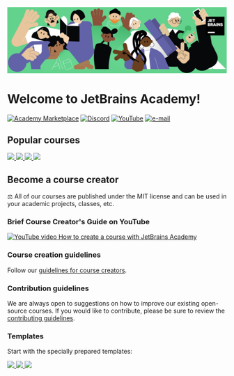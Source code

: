 <div style="width: 100%; text-align: center;">
  <img src="https://github.com/jetbrains-academy/.github/blob/main/profile/resources/academy_header.png" alt="JetBrains Academy header" style="display: inline-block;">
</div>

# Welcome to JetBrains Academy!
<!-- <a href="https://academy.jetbrains.com/?source=MARKETPLACE" target="_blank"><img src="https://img.shields.io/static/v1?logo=jetbrains&logoColor=1bd58e&label=&message=Marketplace courses&color=36393f&style=flat-square" alt="Academy Marketplace"></a> -->
<a href="https://plugins.jetbrains.com/education" target="_blank"><img src="https://img.shields.io/static/v1?logo=jetbrains&logoColor=1bd58e&label=&message=Marketplace courses&color=36393f&style=flat-square" alt="Academy Marketplace"></a>
<a href="https://discord.gg/KWGKAmA89d" target="_blank"><img src="https://img.shields.io/static/v1?logo=discord&label=&message=Discord&color=36393f&style=flat-square" alt="Discord"></a>
<a href="https://www.youtube.com/@JetBrainsAcademy" target="_blank"><img src="https://img.shields.io/static/v1?logo=youtube&logoColor=FF0000&label=&message=YouTube&color=36393f&style=flat-square" alt="YouTube"></a>
<a href="mailto:academy@jetbrains.com" target="_blank"><img src="https://img.shields.io/static/v1?logo=gmail&logoColor=EA4335&label=&message=e-mail&color=36393f&style=flat-square" alt="e-mail"></a>

## Popular courses
<a href="https://github.com/jetbrains-academy/introduction_to_python" target="_blank" alt="Introduction to Python course">
<picture>
  <source media="(prefers-color-scheme: dark)" srcset="https://github-readme-stats.vercel.app/api/pin/?username=jetbrains-academy&repo=introduction_to_python&theme=dark">
  <source media="(prefers-color-scheme: light)" srcset="https://github-readme-stats.vercel.app/api/pin/?username=jetbrains-academy&repo=introduction_to_python&theme=default">
  <img src="https://github-readme-stats.vercel.app/api/pin/?username=jetbrains-academy&repo=introduction_to_python&theme=default">
</picture>
</a>
<a href="https://github.com/jetbrains-academy/kotlin-onboarding-introduction" target="_blank" alt="kotlin-onboarding-introduction course">
<picture>
  <source media="(prefers-color-scheme: dark)" srcset="https://github-readme-stats.vercel.app/api/pin/?username=jetbrains-academy&repo=kotlin-onboarding-introduction&theme=dark">
  <source media="(prefers-color-scheme: light)" srcset="https://github-readme-stats.vercel.app/api/pin/?username=jetbrains-academy&repo=kotlin-onboarding-introduction&theme=default">
  <img src="https://github-readme-stats.vercel.app/api/pin/?username=jetbrains-academy&repo=kotlin-onboarding-introduction&theme=default">
</picture>
</a>
<a href="https://github.com/jetbrains-academy/rustlings-course" target="_blank" alt="rustlings-course">
<picture>
  <source media="(prefers-color-scheme: dark)" srcset="https://github-readme-stats.vercel.app/api/pin/?username=jetbrains-academy&repo=rustlings-course&theme=dark&description_lines_count=1">
  <source media="(prefers-color-scheme: light)" srcset="https://github-readme-stats.vercel.app/api/pin/?username=jetbrains-academy&repo=rustlings-course&theme=default&description_lines_count=1">
  <img src="https://github-readme-stats.vercel.app/api/pin/?username=jetbrains-academy&repo=rustlings-course&theme=default&description_lines_count=1">
</picture>
</a>
<a href="https://github.com/jetbrains-academy/CppBasics" target="_blank" alt="CppBasics course">
<picture>
  <source media="(prefers-color-scheme: dark)" srcset="https://github-readme-stats.vercel.app/api/pin/?username=jetbrains-academy&repo=CppBasics&theme=dark&description_lines_count=1">
  <source media="(prefers-color-scheme: light)" srcset="https://github-readme-stats.vercel.app/api/pin/?username=jetbrains-academy&repo=CppBasics&theme=default&description_lines_count=1">
  <img src="https://github-readme-stats.vercel.app/api/pin/?username=jetbrains-academy&repo=CppBasics&theme=default&description_lines_count=1">
</picture>
</a>

<!-- ## Active users graph -->

## Become a course creator
⚖️ All of our courses are published under the MIT license and can be used in your academic projects, classes, etc.

### Brief Course Creator's Guide on YouTube  
[![YouTube video How to create a course with JetBrains Academy](https://img.youtube.com/vi/e0O4TZKI8kQ/0.jpg)](https://www.youtube.com/watch?v=e0O4TZKI8kQ "Watch Course Creator's Guid on YouTube!")

### Course creation guidelines
Follow our [guidelines for course creators](https://plugins.jetbrains.com/plugin/10081-jetbrains-academy/docs/guidelines-for-the-course-creators.html).

### Contribution guidelines
We are always open to suggestions on how to improve our existing open-source courses.
If you would like to contribute, please be sure to review the <a href="https://github.com/jetbrains-academy/.github/blob/main/contributing_guidelines.md" target="_blank">contributing guidelines</a>.

<!--### Templates
Start with the specially prepared templates:
- [python-course-template](https://github.com/jetbrains-academy/python-course-template)
- [java-course-template](https://github.com/jetbrains-academy/java-course-template)
- [kotlin-course-template](https://github.com/jetbrains-academy/kotlin-course-template)
 - [cpp-course-template](https://github.com/jetbrains-academy/cpp-course-template) -->

### Templates
Start with the specially prepared templates:  

<a href="https://github.com/jetbrains-academy/python-course-template" target="_blank" alt="Python template">
<picture>
  <source media="(prefers-color-scheme: dark)" srcset="https://github-readme-stats.vercel.app/api/pin/?username=jetbrains-academy&repo=python-course-template&theme=dark&description_lines_count=1">
  <source media="(prefers-color-scheme: light)" srcset="https://github-readme-stats.vercel.app/api/pin/?username=jetbrains-academy&repo=python-course-template&theme=default&description_lines_count=1">
  <img src="https://github-readme-stats.vercel.app/api/pin/?username=jetbrains-academy&repo=python-course-template&theme=default&description_lines_count=1">
</picture>
</a>
<a href="https://github.com/jetbrains-academy/java-course-template" target="_blank" alt="Java template">
<picture>
  <source media="(prefers-color-scheme: dark)" srcset="https://github-readme-stats.vercel.app/api/pin/?username=jetbrains-academy&repo=java-course-template&theme=dark&description_lines_count=1">
  <source media="(prefers-color-scheme: light)" srcset="https://github-readme-stats.vercel.app/api/pin/?username=jetbrains-academy&repo=java-course-template&theme=default&description_lines_count=1">
  <img src="https://github-readme-stats.vercel.app/api/pin/?username=jetbrains-academy&repo=java-course-template&theme=default&description_lines_count=1">
</picture>
</a>
<a href="https://github.com/jetbrains-academy/kotlin-course-template" target="_blank" alt="Kotlin template">
<picture>
  <source media="(prefers-color-scheme: dark)" srcset="https://github-readme-stats.vercel.app/api/pin/?username=jetbrains-academy&repo=kotlin-course-template&theme=dark&description_lines_count=1">
  <source media="(prefers-color-scheme: light)" srcset="https://github-readme-stats.vercel.app/api/pin/?username=jetbrains-academy&repo=kotlin-course-template&theme=default&description_lines_count=1">
  <img src="https://github-readme-stats.vercel.app/api/pin/?username=jetbrains-academy&repo=kotlin-course-template&theme=default&description_lines_count=1">
</picture>
</a>
<!--
<a href="https://github.com/jetbrains-academy/cpp-course-template" target="_blank" alt="cpp-course-template">
<picture>
  <source media="(prefers-color-scheme: dark)" srcset="https://github-readme-stats.vercel.app/api/pin/?username=jetbrains-academy&repo=cpp-course-template&theme=dark&description_lines_count=1">
  <source media="(prefers-color-scheme: light)" srcset="https://github-readme-stats.vercel.app/api/pin/?username=jetbrains-academy&repo=cpp-course-template&theme=default&description_lines_count=1">
  <img src="https://github-readme-stats.vercel.app/api/pin/?username=jetbrains-academy&repo=cpp-course-template&theme=default&description_lines_count=1">
</picture>
</a>
-->
